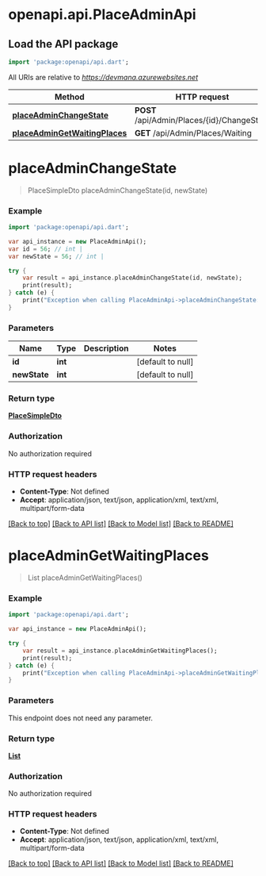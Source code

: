 # openapi.api.PlaceAdminApi

## Load the API package
```dart
import 'package:openapi/api.dart';
```

All URIs are relative to *https://devmana.azurewebsites.net*

Method | HTTP request | Description
------------- | ------------- | -------------
[**placeAdminChangeState**](PlaceAdminApi.md#placeAdminChangeState) | **POST** /api/Admin/Places/{id}/ChangeState | 
[**placeAdminGetWaitingPlaces**](PlaceAdminApi.md#placeAdminGetWaitingPlaces) | **GET** /api/Admin/Places/Waiting | 


# **placeAdminChangeState**
> PlaceSimpleDto placeAdminChangeState(id, newState)



### Example 
```dart
import 'package:openapi/api.dart';

var api_instance = new PlaceAdminApi();
var id = 56; // int | 
var newState = 56; // int | 

try { 
    var result = api_instance.placeAdminChangeState(id, newState);
    print(result);
} catch (e) {
    print("Exception when calling PlaceAdminApi->placeAdminChangeState: $e\n");
}
```

### Parameters

Name | Type | Description  | Notes
------------- | ------------- | ------------- | -------------
 **id** | **int**|  | [default to null]
 **newState** | **int**|  | [default to null]

### Return type

[**PlaceSimpleDto**](PlaceSimpleDto.md)

### Authorization

No authorization required

### HTTP request headers

 - **Content-Type**: Not defined
 - **Accept**: application/json, text/json, application/xml, text/xml, multipart/form-data

[[Back to top]](#) [[Back to API list]](../README.md#documentation-for-api-endpoints) [[Back to Model list]](../README.md#documentation-for-models) [[Back to README]](../README.md)

# **placeAdminGetWaitingPlaces**
> List<PlaceSimpleDto> placeAdminGetWaitingPlaces()



### Example 
```dart
import 'package:openapi/api.dart';

var api_instance = new PlaceAdminApi();

try { 
    var result = api_instance.placeAdminGetWaitingPlaces();
    print(result);
} catch (e) {
    print("Exception when calling PlaceAdminApi->placeAdminGetWaitingPlaces: $e\n");
}
```

### Parameters
This endpoint does not need any parameter.

### Return type

[**List<PlaceSimpleDto>**](PlaceSimpleDto.md)

### Authorization

No authorization required

### HTTP request headers

 - **Content-Type**: Not defined
 - **Accept**: application/json, text/json, application/xml, text/xml, multipart/form-data

[[Back to top]](#) [[Back to API list]](../README.md#documentation-for-api-endpoints) [[Back to Model list]](../README.md#documentation-for-models) [[Back to README]](../README.md)


